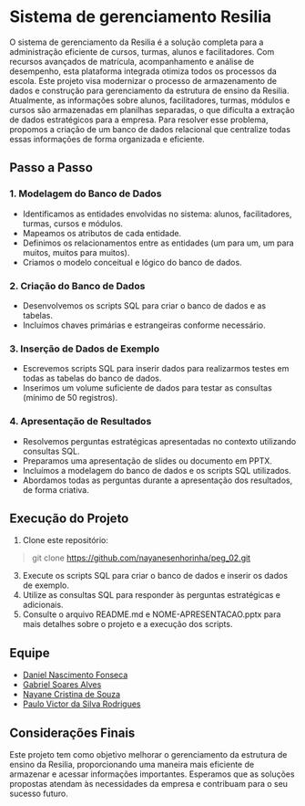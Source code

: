 # Sistema de gerenciamento Resilia
O sistema de gerenciamento da Resilia é a solução completa para a administração eficiente de cursos, turmas, alunos e facilitadores. Com recursos avançados de matrícula, acompanhamento e análise de desempenho, esta plataforma integrada otimiza todos os processos da escola. Este projeto visa modernizar o processo de armazenamento de dados e construção para gerenciamento da estrutura de ensino da Resilia. Atualmente, as informações sobre alunos, facilitadores, turmas, módulos e cursos são armazenadas em planilhas separadas, o que dificulta a extração de dados estratégicos para a empresa. Para resolver esse problema, propomos a criação de um banco de dados relacional que centralize todas essas informações de forma organizada e eficiente.

## Passo a Passo

### 1. Modelagem do Banco de Dados
- Identificamos as entidades envolvidas no sistema: alunos, facilitadores, turmas, cursos e módulos.
- Mapeamos os atributos de cada entidade.
- Definimos os relacionamentos entre as entidades (um para um, um para muitos, muitos para muitos).
- Criamos o modelo conceitual e lógico do banco de dados.

### 2. Criação do Banco de Dados
- Desenvolvemos os scripts SQL para criar o banco de dados e as tabelas.
- Incluímos chaves primárias e estrangeiras conforme necessário.

### 3. Inserção de Dados de Exemplo
- Escrevemos scripts SQL para inserir dados para realizarmos testes em todas as tabelas do banco de dados.
- Inserimos um volume suficiente de dados para testar as consultas (mínimo de 50 registros).

### 4. Apresentação de Resultados
- Resolvemos perguntas estratégicas apresentadas no contexto utilizando consultas SQL.
- Preparamos uma apresentação de slides ou documento em PPTX.
- Incluímos a modelagem do banco de dados e os scripts SQL utilizados.
- Abordamos todas as perguntas durante a apresentação dos resultados, de forma criativa.

## Execução do Projeto
1. Clone este repositório: 
>git clone https://github.com/nayanesenhorinha/peg_02.git
3. Execute os scripts SQL para criar o banco de dados e inserir os dados de exemplo.
4. Utilize as consultas SQL para responder às perguntas estratégicas e adicionais.
5. Consulte o arquivo README.md e NOME-APRESENTACAO.pptx para mais detalhes sobre o projeto e a execução dos scripts.

## Equipe
- [Daniel Nascimento Fonseca](https://github.com/Dannfonseca)
- [Gabriel Soares Alves](https://github.com/Gabrielsoaresdm)
- [Nayane Cristina de Souza](https://github.com/nayanesenhorinha)
- [Paulo Victor da Silva Rodrigues](https://github.com/pevehdev)

## Considerações Finais
Este projeto tem como objetivo melhorar o gerenciamento da estrutura de ensino da Resilia, proporcionando uma maneira mais eficiente de armazenar e acessar informações importantes. Esperamos que as soluções propostas atendam às necessidades da empresa e contribuam para o seu sucesso futuro.
